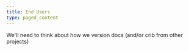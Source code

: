 ```yaml
---
title: End Users
type: paged_content
---
```


We'll need to think about how we version docs (and/or crib from other projects)
